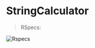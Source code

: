 # StringCalculator
>RSpecs:

![Rspecs](https://github.com/kaydee0502/StringCalculator/actions/workflows/ruby.yml/badge.svg)
